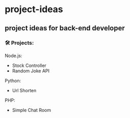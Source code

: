 # project-ideas
## project ideas for back-end developer

### 🛠 Projects:

Node.js:
- Stock Controller
- Random Joke API 

Python:
- Url Shorten

PHP:
- Simple Chat Room
